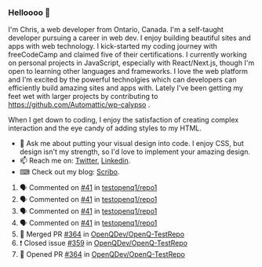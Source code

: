 ### Helloooo 👋

I'm Chris, a web developer from Ontario, Canada. I'm a self-taught developer pursuing a career in web dev. I enjoy building beautiful sites and apps with web technology.
I kick-started my coding journey with freeCodeCamp and claimed five of their certifications.  I currently working on personal projects in JavaScript, especially with React/Next.js, though I'm open to learning other languages and frameworks. I love the web platform and I'm excited by the powerful technolgies which can developers can efficiently build amazing sites and apps with. Lately I've been getting my feet wet with larger projects by contributing to https://github.com/Automattic/wp-calypso .

When I get down to coding, I enjoy the satisfaction of creating complex interaction and the eye candy of adding styles to my HTML. 

- 💬 Ask me about putting your visual design into code. I enjoy CSS, but design isn't my strength, so I'd love to implement your amazing design.
- 📫 Reach me on: [Twitter](https://twitter.com/Christo28120856), [Linkedin](https://www.linkedin.com/in/christopher-stevers-07b9a5204/).
- ⌨ Check out my blog: [Scribo](https://christopherstevers.cf).
<!--
**Christopher-Stevers/Christopher-Stevers** is a ✨ _special_ ✨ repository because its `README.md` (this file) appears on your GitHub profile.

Here are some ideas to get you started:

- 🔭 I’m currently working on ...
- 🌱 I’m currently learning ...
- 👯 I’m looking to collaborate on ...
- 🤔 I’m looking for help with ...
- 😄 Pronouns: ...
- ⚡ Fun fact: ...
-->

<!--START_SECTION:activity-->
1. 🗣 Commented on [#41](https://github.com/testopenq1/repo1/issues/41) in [testopenq1/repo1](https://github.com/testopenq1/repo1)
2. 🗣 Commented on [#41](https://github.com/testopenq1/repo1/issues/41) in [testopenq1/repo1](https://github.com/testopenq1/repo1)
3. 🗣 Commented on [#41](https://github.com/testopenq1/repo1/issues/41) in [testopenq1/repo1](https://github.com/testopenq1/repo1)
4. 🗣 Commented on [#41](https://github.com/testopenq1/repo1/issues/41) in [testopenq1/repo1](https://github.com/testopenq1/repo1)
5. 🎉 Merged PR [#364](https://github.com/OpenQDev/OpenQ-TestRepo/pull/364) in [OpenQDev/OpenQ-TestRepo](https://github.com/OpenQDev/OpenQ-TestRepo)
6. ❗️ Closed issue [#359](https://github.com/OpenQDev/OpenQ-TestRepo/issues/359) in [OpenQDev/OpenQ-TestRepo](https://github.com/OpenQDev/OpenQ-TestRepo)
7. 💪 Opened PR [#364](https://github.com/OpenQDev/OpenQ-TestRepo/pull/364) in [OpenQDev/OpenQ-TestRepo](https://github.com/OpenQDev/OpenQ-TestRepo)
<!--END_SECTION:activity-->
